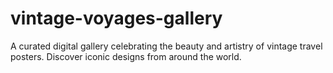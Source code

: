 # vintage-voyages-gallery
A curated digital gallery celebrating the beauty and artistry of vintage travel posters. Discover iconic designs from around the world.
